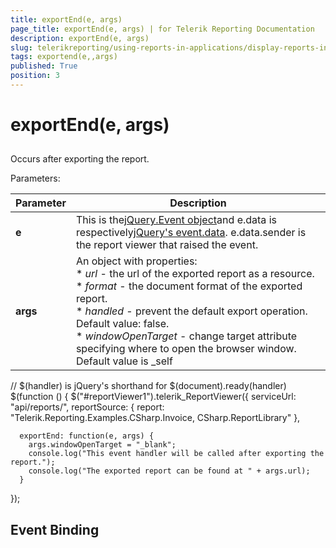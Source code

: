 ```yaml
---
title: exportEnd(e, args)
page_title: exportEnd(e, args) | for Telerik Reporting Documentation
description: exportEnd(e, args)
slug: telerikreporting/using-reports-in-applications/display-reports-in-applications/web-application/html5-report-viewer/api-reference/reportviewer/events/exportend(e,-args)
tags: exportend(e,,args)
published: True
position: 3
---
```


# exportEnd(e, args)



## 

Occurs after exporting the report.

Parameters:


| Parameter | Description |
| ------ | ------ |
| __e__ |This is the[jQuery.Event object](https://api.jquery.com/category/events/event-object/)and e.data is respectively[jQuery's event.data](https://api.jquery.com/event.data/). e.data.sender is the report viewer that raised the event.|
| __args__ |An object with properties:<br/>*  *url* - the url of the exported report as a resource.<br/>*  *format* - the document format of the exported report.<br/>*  *handled* - prevent the default export operation. Default value: false.<br/>*  *windowOpenTarget* - change target attribute specifying where to open the browser window. Default value is _self|




	
  // $(handler) is jQuery's shorthand for $(document).ready(handler)
  $(function () {
    $("#reportViewer1").telerik_ReportViewer({
      serviceUrl: "api/reports/",
      reportSource: {
          report: "Telerik.Reporting.Examples.CSharp.Invoice, CSharp.ReportLibrary"
      },
      
      exportEnd: function(e, args) {
        args.windowOpenTarget = "_blank";
        console.log("This event handler will be called after exporting the report.");
        console.log("The exported report can be found at " + args.url); 
      }
  });
          



## Event Binding
